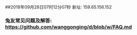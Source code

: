 ##2018年09月28日07时12分07秒 新址: 159.65.156.152
### 兔友常见问题及解答: https://github.com/wanggonging/d/blob/w/FAQ.md

